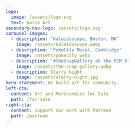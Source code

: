 ```yaml
---
logo:
  image: /assets/logo.svg
  text: Golob Art
secondary-nav-logo: /assets/logo.svg
carousel-images:
  - description: 'Kaleidoscope, Boston, MA'
    image: /assets/kaleidoscope.webp
  - description: 'PokeCity Mural, Cambridge'
    image: /assets/pokecity.webp
  - description: '#theSnapGallery at the PEM 3'
    image: /assets/the-snap-gallery.webp
  - description: Starry Night
    image: /assets/starry-night.jpg
hero-statement: We build art for community.
left-cta:
  content: Art and Merchandise for Sale
  path: /for-sale
right-cta:
  content: Support our work with Patreon
  path: /patreon
---
```

